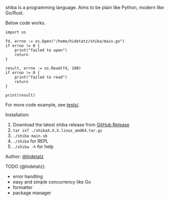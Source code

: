 shiba is a programming language. Aims to be plain like Python, modern like Go/Rust.

Below code works.

```
import os

fd, errno := os.Open("/home/hidetatz/shiba/main.go")
if errno != 0 {
    print("failed to open")
    return
}

result, errno := os.Read(fd, 100)
if errno != 0 {
    print("failed to read")
    return
}

print(result)
```

For more code example, see [tests/](./tests/).

Installation:

1. Download the latest shiba release from [GitHub Release](https://github.com/hidetatz/shiba/releases/latest)
2. `tar zxf ./shibaX.X.X.linux_amd64.tar.gz`
3. `./shiba main.sb`
4. `./shiba` for REPL
5. `./shiba -h` for help

Author: [@hidetatz](https://github.com/hidetatz)

TODO (@hidetatz):
- error handling
- easy and simple concurrency like Go
- formatter
- package manager
